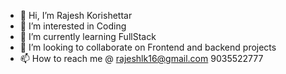 - 👋 Hi, I’m Rajesh Korishettar
- 👀 I’m interested in Coding
- 🌱 I’m currently learning FullStack
- 💞️ I’m looking to collaborate on Frontend and backend projects
- 📫 How to reach me @ rajeshlk16@gmail.com 9035522777

<!---
Rajeshlk26/Rajeshlk26 is a ✨ special ✨ repository because its `README.md` (this file) appears on your GitHub profile.
You can click the Preview link to take a look at your changes.
--->
